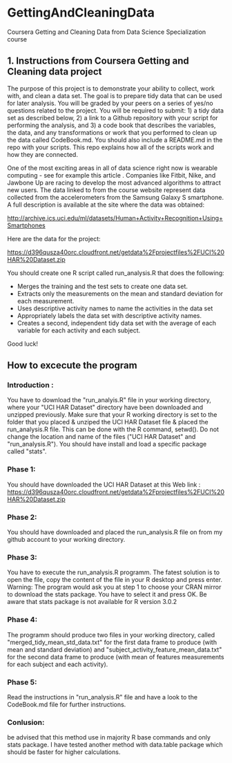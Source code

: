 GettingAndCleaningData
======================

Coursera Getting and Cleaning Data from Data Science Specialization course

## 1. Instructions from Coursera Getting and Cleaning data project

The purpose of this project is to demonstrate your ability to collect, work with, and clean a data set. The goal is to prepare tidy data that can be used for later analysis. You will be graded by your peers on a series of yes/no questions related to the project. You will be required to submit: 1) a tidy data set as described below, 2) a link to a Github repository with your script for performing the analysis, and 3) a code book that describes the variables, the data, and any transformations or work that you performed to clean up the data called CodeBook.md. You should also include a README.md in the repo with your scripts. This repo explains how all of the scripts work and how they are connected.  

One of the most exciting areas in all of data science right now is wearable computing - see for example this article . Companies like Fitbit, Nike, and Jawbone Up are racing to develop the most advanced algorithms to attract new users. The data linked to from the course website represent data collected from the accelerometers from the Samsung Galaxy S smartphone. A full description is available at the site where the data was obtained: 

http://archive.ics.uci.edu/ml/datasets/Human+Activity+Recognition+Using+Smartphones 

Here are the data for the project: 

https://d396qusza40orc.cloudfront.net/getdata%2Fprojectfiles%2FUCI%20HAR%20Dataset.zip 

You should create one R script called run_analysis.R that does the following:

* Merges the training and the test sets to create one data set.
* Extracts only the measurements on the mean and standard deviation for each measurement. 
* Uses descriptive activity names to name the activities in the data set
* Appropriately labels the data set with descriptive activity names. 
* Creates a second, independent tidy data set with the average of each variable for each activity and each subject. 

Good luck!

## How to excecute the program

### Introduction : 

You have to download the "run_analyis.R" file in your working directory, where your "UCI HAR Dataset" directory have been downloaded and unzipped previously. Make sure that your R working directory is set to the folder that you placed & unziped the UCI HAR Dataset file & placed the run_analysis.R file. This can be done with the R command, setwd(). Do not change the location and name of the files ("UCI HAR Dataset" and "run_analysis.R"). You should have install and load a specific package called "stats".

### Phase 1: 

You should have downloaded the UCI HAR Dataset at this Web link : https://d396qusza40orc.cloudfront.net/getdata%2Fprojectfiles%2FUCI%20HAR%20Dataset.zip

### Phase 2: 

You should have downloaded and placed the run_analysis.R file on from my github account to your working directory.

### Phase 3: 

You have to execute the run_analysis.R programm. The fatest solution is to open the file, copy the content of the file in your R desktop and press enter. Warning: The program would ask you at step 1 to choose your CRAN mirror to download the stats package. You have to select it and press OK. Be aware that stats package is not available for R version 3.0.2

### Phase 4: 

The programm should produce two files in your working directory, called "merged_tidy_mean_std_data.txt" for the first data frame to produce (with mean and standard deviation) and "subject_activity_feature_mean_data.txt" for the second data frame to produce (with mean of features measurements for each subject and each activity).

### Phase 5: 

Read the instructions in "run_analysis.R" file and have a look to the CodeBook.md file for further instructions.

### Conlusion: 

be advised that this method use in majority R base commands and only stats package. I have tested another method with data.table package which should be faster for higher calculations.

